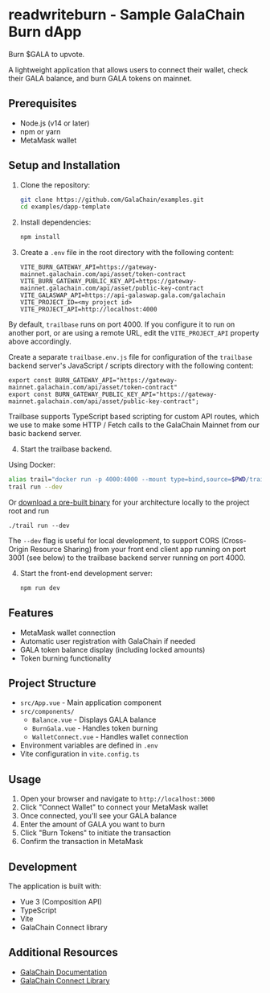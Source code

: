 # readwriteburn - Sample GalaChain Burn dApp

Burn $GALA to upvote.

A lightweight application that allows users to connect their wallet, check their GALA balance, and burn GALA tokens on mainnet.

## Prerequisites

- Node.js (v14 or later)
- npm or yarn
- MetaMask wallet

## Setup and Installation

1. Clone the repository:
   ```bash
   git clone https://github.com/GalaChain/examples.git
   cd examples/dapp-template
   ```

2. Install dependencies:
   ```bash
   npm install
   ```

3. Create a `.env` file in the root directory with the following content:
   ```
   VITE_BURN_GATEWAY_API=https://gateway-mainnet.galachain.com/api/asset/token-contract
   VITE_BURN_GATEWAY_PUBLIC_KEY_API=https://gateway-mainnet.galachain.com/api/asset/public-key-contract
   VITE_GALASWAP_API=https://api-galaswap.gala.com/galachain
   VITE_PROJECT_ID=<my project id>
   VITE_PROJECT_API=http://localhost:4000
   ```

By default, `trailbase` runs on port 4000. If you configure it to run on another port, or are using a remote URL, edit the `VITE_PROJECT_API` property above accordingly. 

Create a separate `trailbase.env.js` file for configuration of the `trailbase` backend server's JavaScript / scripts directory with the following content:

```
export const BURN_GATEWAY_API="https://gateway-mainnet.galachain.com/api/asset/token-contract"
export const BURN_GATEWAY_PUBLIC_KEY_API="https://gateway-mainnet.galachain.com/api/asset/public-key-contract";
```

Trailbase supports TypeScript based scripting for custom API routes, which we use to make some HTTP / Fetch calls to the GalaChain Mainnet from our basic backend server. 

4. Start the trailbase backend. 

Using Docker:

```bash
alias trail="docker run -p 4000:4000 --mount type=bind,source=$PWD/traildepot,target=/app/traildepot trailbase/trailbase /app/trail"
trail run --dev
```

Or [download a pre-built binary](https://github.com/trailbaseio/trailbase/releases/) for your architecture locally to the project root and run 

```
./trail run --dev
```

The `--dev` flag is useful for local development, to support CORS (Cross-Origin Resource Sharing) from your front end client app running on port 3001 (see below) to the trailbase backend server running on port 4000. 

4. Start the front-end development server:

   ```bash
   npm run dev
   ```

## Features

- MetaMask wallet connection
- Automatic user registration with GalaChain if needed
- GALA token balance display (including locked amounts)
- Token burning functionality

## Project Structure

- `src/App.vue` - Main application component
- `src/components/`
  - `Balance.vue` - Displays GALA balance
  - `BurnGala.vue` - Handles token burning
  - `WalletConnect.vue` - Handles wallet connection
- Environment variables are defined in `.env`
- Vite configuration in `vite.config.ts`

## Usage

1. Open your browser and navigate to `http://localhost:3000`
2. Click "Connect Wallet" to connect your MetaMask wallet
3. Once connected, you'll see your GALA balance
4. Enter the amount of GALA you want to burn
5. Click "Burn Tokens" to initiate the transaction
6. Confirm the transaction in MetaMask

## Development

The application is built with:
- Vue 3 (Composition API)
- TypeScript
- Vite
- GalaChain Connect library

## Additional Resources

- [GalaChain Documentation](https://docs.galachain.com)
- [GalaChain Connect Library](https://github.com/GalaChain/sdk)

